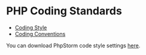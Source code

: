 # PHP Coding Standards

* [Coding Style](coding-style.md)
* [Coding Conventions](coding-conventions.md)

You can download PhpStorm code style settings [here](JC_PER.xml).
